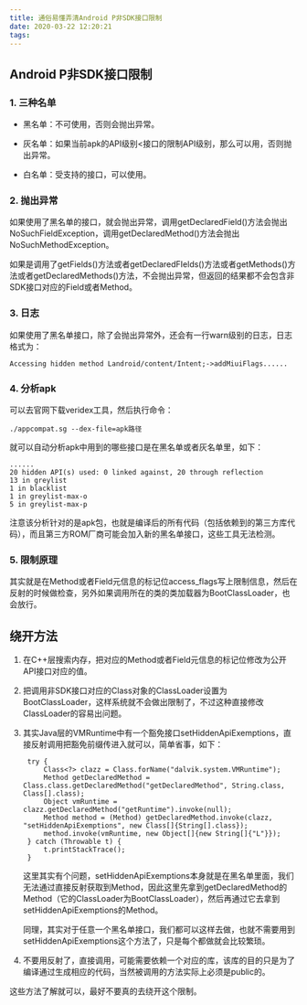 ```yaml
---
title: 通俗易懂弄清Android P非SDK接口限制
date: 2020-03-22 12:20:21
tags:
---
```


## Android P非SDK接口限制

### 1. 三种名单

* 黑名单：不可使用，否则会抛出异常。

* 灰名单：如果当前apk的API级别<接口的限制API级别，那么可以用，否则抛出异常。

* 白名单：受支持的接口，可以使用。

### 2. 抛出异常

如果使用了黑名单的接口，就会抛出异常，调用getDeclaredField()方法会抛出NoSuchFieldException，调用getDeclaredMethod()方法会抛出NoSuchMethodException。

如果是调用了getFields()方法或者getDeclaredFIelds()方法或者getMethods()方法或者getDeclaredMethods()方法，不会抛出异常，但返回的结果都不会包含非SDK接口对应的Field或者Method。

### 3. 日志

如果使用了黑名单接口，除了会抛出异常外，还会有一行warn级别的日志，日志格式为：

	Accessing hidden method Landroid/content/Intent;->addMiuiFlags......
	
### 4. 分析apk

可以去官网下载veridex工具，然后执行命令：

	./appcompat.sg --dex-file=apk路径
	
就可以自动分析apk中用到的哪些接口是在黑名单或者灰名单里，如下：

    ......
	20 hidden API(s) used: 0 linked against, 20 through reflection
	13 in greylist
	1 in blacklist
	1 in greylist-max-o
	5 in greylist-max-p
	
注意该分析针对的是apk包，也就是编译后的所有代码（包括依赖到的第三方库代码），而且第三方ROM厂商可能会加入新的黑名单接口，这些工具无法检测。

### 5. 限制原理

其实就是在Method或者Field元信息的标记位access_flags写上限制信息，然后在反射的时候做检查，另外如果调用所在的类的类加载器为BootClassLoader，也会放行。

## 绕开方法

1. 在C++层搜索内存，把对应的Method或者Field元信息的标记位修改为公开API接口对应的值。

2. 把调用非SDK接口对应的Class对象的ClassLoader设置为BootClassLoader，这样系统就不会做出限制了，不过这种直接修改ClassLoader的容易出问题。

3. 其实Java层的VMRuntime中有一个豁免接口setHiddenApiExemptions，直接反射调用把豁免前缀传进入就可以，简单省事，如下：

	    try {
            Class<?> clazz = Class.forName("dalvik.system.VMRuntime");
            Method getDeclaredMethod = Class.class.getDeclaredMethod("getDeclaredMethod", String.class, Class[].class);
            Object vmRuntime = clazz.getDeclaredMethod("getRuntime").invoke(null);
            Method method = (Method) getDeclaredMethod.invoke(clazz, "setHiddenApiExemptions", new Class[]{String[].class});
            method.invoke(vmRuntime, new Object[]{new String[]{"L"}});
        } catch (Throwable t) {
            t.printStackTrace();
        }

	这里其实有个问题，setHiddenApiExemptions本身就是在黑名单里面，我们无法通过直接反射获取到Method，因此这里先拿到getDeclaredMethod的Method（它的ClassLoader为BootClassLoader），然后再通过它去拿到setHiddenApiExemptions的Method。

	同理，其实对于任意一个黑名单接口，我们都可以这样去做，也就不需要用到setHiddenApiExemptions这个方法了，只是每个都做就会比较繁琐。

4. 不要用反射了，直接调用，可能需要依赖一个对应的库，该库的目的只是为了编译通过生成相应的代码，当然被调用的方法实际上必须是public的。

这些方法了解就可以，最好不要真的去绕开这个限制。
        
        


